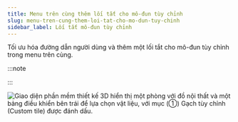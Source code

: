 ```yaml
---
title: Menu trên cùng thêm lối tắt cho mô-đun tùy chỉnh
slug: menu-tren-cung-them-loi-tat-cho-mo-dun-tuy-chinh
sidebar_label: Lối tắt mô-đun tùy chỉnh
---
```


Tối ưu hóa đường dẫn người dùng và thêm một lối tắt cho mô-đun tùy chỉnh trong menu trên cùng.

:::note



:::

![Giao diện phần mềm thiết kế 3D hiển thị một phòng với đồ nội thất và một bảng điều khiển bên trái để lựa chọn vật liệu, với mục (①) Gạch tùy chỉnh (Custom tile) được đánh dấu.](https://storage.googleapis.com/jegavn_kb/images/a550690e-0910-4ea3-8041-06640294ab29.png)